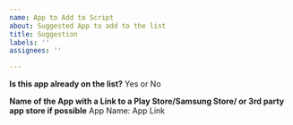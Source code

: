 ```yaml
---
name: App to Add to Script
about: Suggested App to add to the list
title: Suggestion
labels: ''
assignees: ''

---
```


**Is this app already on the list?**
Yes or No

**Name of the App with a Link to a Play Store/Samsung Store/ or 3rd party app store if possible**
App Name: App Link
